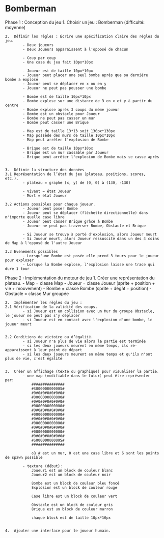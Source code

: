 # Bomberman

Phase 1 : Conception du jeu
	1.	Choisir un jeu : Bomberman (difficulté: moyenne)
	
	
	2.	Définir les règles : Écrire une spécification claire des règles du jeu.
			- Deux joueurs 
			- Deux Joueurs apparaissent à l'opposé de chacun
			
			- Coup par coup
			- Une case du jeu fait 10px*10px
			
			- Joueur est de taille 10px*10px
			- Joueur peut placer une seul bombe après que sa dernière bombe a explosé 
			- Joueur peut se déplacer en x ou en y
			- Joueur ne peut pas pousser une bombe
			
			- Bombe est de taille 10px*10px
			- Bombe explose sur une distance de 3 en x et y à partir du centre
			- Bombe explose après 3 coups du même joueur
			- Bombe est un obstacle pour Joueur
			- Bombe ne peut pas casser un mur 
			- Bombe peut casser une Brique			
			
			- Map est de taille 13*13 soit 130px*130px 
			- Map possède des murs de taille 10px*10px
			- Map peut arrêter l'explosion de Bombe
			
			- Brique est de taille 10px*10px
			- Brique est un mur cassable par Joueur
			- Brique peut arrêter l'explosion de Bombe mais se casse après
	
	
	3.	Définir la structure des données 			
	3.1	Représentation de l’état du jeu (plateau, positions, scores, etc.).
			- plateau = graphe (x, y) de (0, 0) à (130, -130)
			
			- Vivant = état Joueur 
			- Mort = état Joueur
			
	3.2	Actions possibles pour chaque joueur.
			- Joueur peut poser Bombe
			- Joueur peut se déplacer (fléchette directionnelle) dans n'importe quelle case libre
			- Joueur peut casser Brique grâce à Bombe
			- Joueur ne peut pas traverser Bombe, Obstacle et Brique
			
			- Si Joueur se trouve à porté d'explosion, alors Joueur meurt
			- Si Joueur meurt, alors Joueur ressuscité dans un des 4 coins de Map à l'opposé de l'autre Joueur
	
	3.3	Evenements possibles
			- Lorsqu'une Bombe est posée elle prend 3 tours pour le joueur pour exploser
			- Lorsque la Bombe explose, l'explosion laisse une trace qui dure 1 tour



Phase 2 : Implémentation du moteur de jeu
	1.	Créer une représentation du plateau.
			- Map = classe Map
			- Joueur = classe Joueur (sprite + position + vie + mouvement)
			- Bombe = classe Bombe (sprite + dégât + position)
			- Obstacle = classe Mur groupée
			
			
	2.	Implémenter les règles du jeu :
	2.1	Vérification de la validité des coups.
			- si Joueur est en collision avec un Mur du groupe Obstacle, le joueur ne peut pas s'y déplacer	
			- si Joueur est en contact avec l'explosion d'une bombe, le joueur meurt
			
			
	2.2	Conditions de victoire ou d’égalité.
			- si Joueur n'a plus de vie alors la partie est terminée
			- si les deux joueurs meurent en même temps, ils ré-apparaissent à leur point de départ
			- si les deux joueurs meurent en même temps et qu'ils n'ont plus de vie, c'est égalité
	
	
	3.	Créer un affichage (texte ou graphique) pour visualiser la partie.
			- une map (modifiable dans le futur) peut être représenter par:
				###############
				#S00000000000S#
				#0#0#0#0#0#0#0#
				#0000000000000#
				#0#0#0#0#0#0#0#
				#0000000000000#
				#0#0#0#0#0#0#0#
				#0000000000000#
				#0#0#0#0#0#0#0#
				#0000000000000#
				#0#0#0#0#0#0#0#
				#0000000000000#
				#0#0#0#0#0#0#0#
				#S00000000000S#
				###############
				
				où # est un mur, 0 est une case libre et S sont les points de spawn possible
				
			- texture (début): 
				Joueur1 est un block de couleur blanc 
				Joueur2 est un block de couleur noir
				
				Bombe est un block de couleur bleu foncé
				Explosion est un block de couleur rouge
				
				Case libre est un block de couleur vert	
				
				Obstacle est un block de couleur gris
				Brique est un block de couleur marron
				
				chaque block est de taille 10px*10px
			
			
	4.	Ajouter une interface pour le joueur humain.

